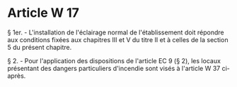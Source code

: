 # Article W 17

§ 1er. - L'installation de l'éclairage normal de l'établissement doit répondre aux conditions fixées aux chapitres III et V du titre II et à celles de la section 5 du présent chapitre.

§ 2. - Pour l'application des dispositions de l'article EC 9 (§ 2), les locaux présentant des dangers particuliers d'incendie sont visés à l'article W 37 ci-après.
